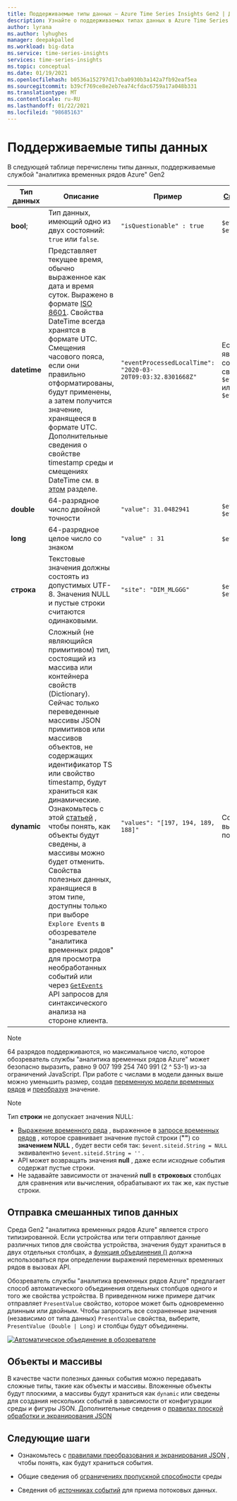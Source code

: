 ```yaml
---
title: Поддерживаемые типы данных — Azure Time Series Insights Gen2 | Документация Майкрософт
description: Узнайте о поддерживаемых типах данных в Azure Time Series Insights Gen2.
author: lyrana
ms.author: lyhughes
manager: deepakpalled
ms.workload: big-data
ms.service: time-series-insights
services: time-series-insights
ms.topic: conceptual
ms.date: 01/19/2021
ms.openlocfilehash: b0536a152797d17cba0930b3a142a7fb92eaf5ea
ms.sourcegitcommit: b39cf769ce8e2eb7ea74cfdac6759a17a048b331
ms.translationtype: MT
ms.contentlocale: ru-RU
ms.lasthandoff: 01/22/2021
ms.locfileid: "98685163"
---
```

# <a name="supported-data-types"></a>Поддерживаемые типы данных

В следующей таблице перечислены типы данных, поддерживаемые службой "аналитика временных рядов Azure" Gen2

| Тип данных | Описание | Пример | [Синтаксис выражений временных рядов](/rest/api/time-series-insights/reference-time-series-expression-syntax) | Имя столбца свойств в Parquet
|---|---|---|---|---|
| **bool**; | Тип данных, имеющий одно из двух состояний: `true` или `false`. | `"isQuestionable" : true` | `$event.isQuestionable.Bool` или `$event['isQuestionable'].Bool` | `isQuestionable_bool`
| **datetime** | Представляет текущее время, обычно выраженное как дата и время суток. Выражено в формате [ISO 8601](https://www.iso.org/iso-8601-date-and-time-format.html). Свойства DateTime всегда хранятся в формате UTC. Смещения часового пояса, если они правильно отформатированы, будут применены, а затем получится значение, хранящееся в формате UTC. Дополнительные сведения о свойстве timestamp среды и смещениях DateTime см. в [этом](concepts-streaming-ingestion-event-sources.md#event-source-timestamp) разделе. | `"eventProcessedLocalTime": "2020-03-20T09:03:32.8301668Z"` |  Если "Евентпроцесседлокалтиме" является меткой времени источника события: `$event.$ts` . Если это другое свойство JSON: `$event.eventProcessedLocalTime.DateTime` или `$event['eventProcessedLocalTime'].DateTime` | `eventProcessedLocalTime_datetime`
| **double** | 64-разрядное число двойной точности  | `"value": 31.0482941` | `$event.value.Double` или `$event['value'].Double` |  `value_double`
| **long** | 64-разрядное целое число со знаком  | `"value" : 31` | `$event.value.Long` или `$event['value'].Long` |  `value_long`
| **строка** | Текстовые значения должны состоять из допустимых UTF-8. Значения NULL и пустые строки считаются одинаковыми. |  `"site": "DIM_MLGGG"`| `$event.site.String` или `$event['site'].String`| `site_string`
| **dynamic** | Сложный (не являющийся примитивом) тип, состоящий из массива или контейнера свойств (Dictionary). Сейчас только переведенные массивы JSON примитивов или массивов объектов, не содержащих идентификатор TS или свойство timestamp, будут храниться как динамические. Ознакомьтесь с этой [статьей](./concepts-json-flattening-escaping-rules.md) , чтобы понять, как объекты будут сведены, а массивы можно будет отменить. Свойства полезных данных, хранящиеся в этом типе, доступны только при выборе `Explore Events` в обозревателе "аналитика временных рядов" для просмотра необработанных событий или через [`GetEvents`](/rest/api/time-series-insights/dataaccessgen2/query/execute#getevents) API запросов для синтаксического анализа на стороне клиента. |  `"values": "[197, 194, 189, 188]"` | Ссылки на динамические типы в выражении временных рядов пока не поддерживаются | `values_dynamic`

> [!NOTE]
> 64 разрядов поддерживаются, но максимальное число, которое обозреватель службы "аналитика временных рядов Azure" может безопасно выразить, равно 9 007 199 254 740 991 (2 ^ 53-1) из-за ограничений JavaScript. При работе с числами в модели данных выше можно уменьшить размер, создав [переменную модели временных рядов](./concepts-variables.md#numeric-variables) и [преобразуя](/rest/api/time-series-insights/reference-time-series-expression-syntax#conversion-functions) значение.

> [!NOTE]
> Тип **строки** не допускает значения NULL:
>
> * [Выражение временного ряда](/rest/api/time-series-insights/reference-time-series-expression-syntax) , выраженное в [запросе временных рядов](/rest/api/time-series-insights/reference-query-apis) , которое сравнивает значение пустой строки (**""**) со **значением NULL** , будет вести себя так: `$event.siteid.String = NULL` эквивалентно `$event.siteid.String = ''` .
> * API может возвращать значения **null** , даже если исходные события содержат пустые строки.
> * Не задавайте зависимости от значений **null** в **строковых** столбцах для сравнения или вычисления, обрабатывают их так же, как пустые строки.

## <a name="sending-mixed-data-types"></a>Отправка смешанных типов данных

Среда Gen2 "аналитика временных рядов Azure" является строго типизированной. Если устройства или теги отправляют данные различных типов для свойства устройства, значения будут храниться в двух отдельных столбцах, а [функция объединения ()](/rest/api/time-series-insights/reference-time-series-expression-syntax#other-functions) должна использоваться при определении выражений переменных временных рядов в вызовах API.

Обозреватель службы "аналитика временных рядов Azure" предлагает способ автоматического объединения отдельных столбцов одного и того же свойства устройства. В приведенном ниже примере датчик отправляет `PresentValue` свойство, которое может быть одновременно длинным или двойным. Чтобы запросить все сохраненные значения (независимо от типа данных) `PresentValue` свойства, выберите, `PresentValue (Double | Long)` и столбцы будут объединены.

[![Автоматическое объединение в обозревателе](media\concepts-supported-data-types/explorer-auto-coalesce-sample.png)](media\concepts-supported-data-types/explorer-auto-coalesce-sample.png#lightbox)

## <a name="objects-and-arrays"></a>Объекты и массивы

В качестве части полезных данных события можно передавать сложные типы, такие как объекты и массивы. Вложенные объекты будут плоскими, а массивы будут храниться как `dynamic` или сведены для создания нескольких событий в зависимости от конфигурации среды и фигуры JSON. Дополнительные сведения о [правилах плоской обработки и экранирования JSON](./concepts-json-flattening-escaping-rules.md)

## <a name="next-steps"></a>Следующие шаги

* Ознакомьтесь с [правилами преобразования и экранирования JSON](./concepts-json-flattening-escaping-rules.md) , чтобы понять, как будут храниться события.

* Общие сведения об [ограничениях пропускной способности](./concepts-streaming-ingress-throughput-limits.md) среды

* Сведения об [источниках событий](concepts-streaming-ingestion-event-sources.md) для приема потоковых данных.
